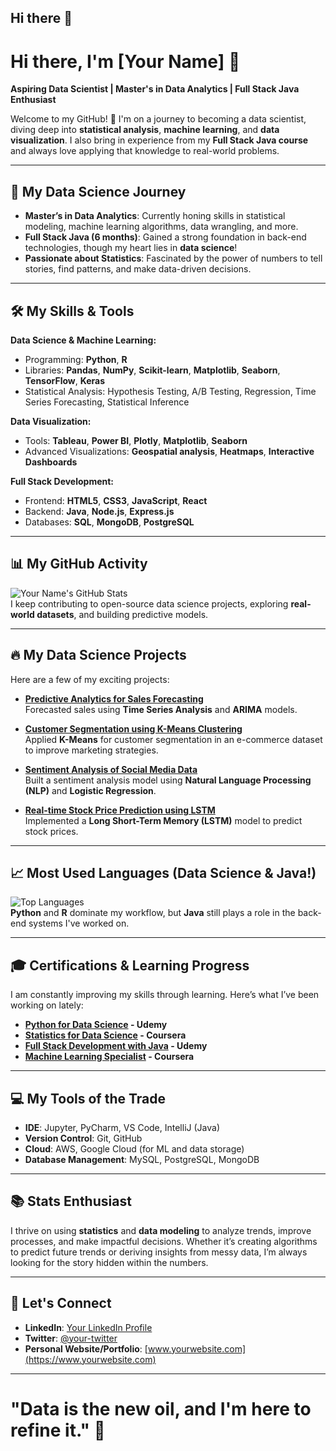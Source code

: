 ## Hi there 👋

# Hi there, I'm [Your Name] 👋  
**Aspiring Data Scientist | Master's in Data Analytics | Full Stack Java Enthusiast**

Welcome to my GitHub! 🌱 I'm on a journey to becoming a data scientist, diving deep into **statistical analysis**, **machine learning**, and **data visualization**. I also bring in experience from my **Full Stack Java course** and always love applying that knowledge to real-world problems.

---

## 🚀 My Data Science Journey
- **Master’s in Data Analytics**: Currently honing skills in statistical modeling, machine learning algorithms, data wrangling, and more.
- **Full Stack Java (6 months)**: Gained a strong foundation in back-end technologies, though my heart lies in **data science**!
- **Passionate about Statistics**: Fascinated by the power of numbers to tell stories, find patterns, and make data-driven decisions.

---

## 🛠️ My Skills & Tools
**Data Science & Machine Learning:**
- Programming: **Python**, **R**
- Libraries: **Pandas**, **NumPy**, **Scikit-learn**, **Matplotlib**, **Seaborn**, **TensorFlow**, **Keras**
- Statistical Analysis: Hypothesis Testing, A/B Testing, Regression, Time Series Forecasting, Statistical Inference

**Data Visualization:**
- Tools: **Tableau**, **Power BI**, **Plotly**, **Matplotlib**, **Seaborn**
- Advanced Visualizations: **Geospatial analysis**, **Heatmaps**, **Interactive Dashboards**

**Full Stack Development:**
- Frontend: **HTML5**, **CSS3**, **JavaScript**, **React**
- Backend: **Java**, **Node.js**, **Express.js**
- Databases: **SQL**, **MongoDB**, **PostgreSQL**

---

## 📊 My GitHub Activity  
![Your Name's GitHub Stats](https://github-readme-stats.vercel.app/api?username=Pratyusha108&count_private=true&show_icons=true&hide_title=true&theme=radical)  
I keep contributing to open-source data science projects, exploring **real-world datasets**, and building predictive models.

---

## 🔥 My Data Science Projects
Here are a few of my exciting projects:

- **[Predictive Analytics for Sales Forecasting](https://github.com/your-username/project1)**  
  Forecasted sales using **Time Series Analysis** and **ARIMA** models.

- **[Customer Segmentation using K-Means Clustering](https://github.com/your-username/project2)**  
  Applied **K-Means** for customer segmentation in an e-commerce dataset to improve marketing strategies.

- **[Sentiment Analysis of Social Media Data](https://github.com/your-username/project3)**  
  Built a sentiment analysis model using **Natural Language Processing (NLP)** and **Logistic Regression**.

- **[Real-time Stock Price Prediction using LSTM](https://github.com/your-username/project4)**  
  Implemented a **Long Short-Term Memory (LSTM)** model to predict stock prices.

---

## 📈 Most Used Languages (Data Science & Java!)
![Top Languages](https://github-readme-stats.vercel.app/api/top-langs/?username=your-username&layout=compact&theme=radical)  
**Python** and **R** dominate my workflow, but **Java** still plays a role in the back-end systems I've worked on.

---

## 🎓 Certifications & Learning Progress
I am constantly improving my skills through learning. Here’s what I’ve been working on lately:

- **[Python for Data Science](https://www.udemy.com/course/python-for-data-science/) - Udemy**  
- **[Statistics for Data Science](https://www.coursera.org/courses/statistics-for-data-science) - Coursera**  
- **[Full Stack Development with Java](https://www.udemy.com/course/full-stack-java-development/) - Udemy**  
- **[Machine Learning Specialist](https://www.coursera.org/learn/machine-learning) - Coursera**  

---

## 💻 My Tools of the Trade  
- **IDE**: Jupyter, PyCharm, VS Code, IntelliJ (Java)  
- **Version Control**: Git, GitHub  
- **Cloud**: AWS, Google Cloud (for ML and data storage)  
- **Database Management**: MySQL, PostgreSQL, MongoDB  

---

## 📚 Stats Enthusiast
I thrive on using **statistics** and **data modeling** to analyze trends, improve processes, and make impactful decisions. Whether it’s creating algorithms to predict future trends or deriving insights from messy data, I’m always looking for the story hidden within the numbers.

---

## 💬 Let's Connect
- **LinkedIn**: [Your LinkedIn Profile](https://www.linkedin.com/in/your-profile)
- **Twitter**: [@your-twitter](https://twitter.com/your-twitter)
- **Personal Website/Portfolio**: [www.yourwebsite.com](https://www.yourwebsite.com)

---

# "Data is the new oil, and I'm here to refine it." 🚀
